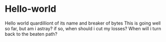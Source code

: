# Hello-world
Hello world quardilliont of its name and breaker of bytes
This is going well so far, but am i astray?
if so, when should i cut my losses? When will i turn back to the beaten path?
